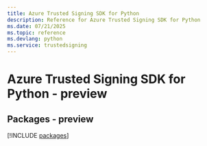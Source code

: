 ```yaml
---
title: Azure Trusted Signing SDK for Python
description: Reference for Azure Trusted Signing SDK for Python
ms.date: 07/21/2025
ms.topic: reference
ms.devlang: python
ms.service: trustedsigning
---
```

# Azure Trusted Signing SDK for Python - preview
## Packages - preview
[!INCLUDE [packages](trusted-signing-index.md)]